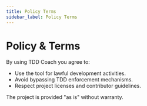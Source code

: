 ```yaml
---
title: Policy Terms
sidebar_label: Policy Terms
---
```


# Policy & Terms

By using TDD Coach you agree to:
- Use the tool for lawful development activities.
- Avoid bypassing TDD enforcement mechanisms.
- Respect project licenses and contributor guidelines.

The project is provided "as is" without warranty.

